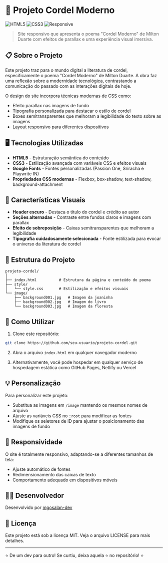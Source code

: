 # 📜 Projeto Cordel Moderno

![HTML5](https://img.shields.io/badge/HTML5-E34F26?style=for-the-badge&logo=html5&logoColor=white)
![CSS3](https://img.shields.io/badge/CSS3-1572B6?style=for-the-badge&logo=css3&logoColor=white)
![Responsive](https://img.shields.io/badge/Responsive-Yes-green?style=for-the-badge)

> Site responsivo que apresenta o poema "Cordel Moderno" de Milton Duarte com efeitos de parallax e uma experiência visual imersiva.

## 📋 Sobre o Projeto

Este projeto traz para o mundo digital a literatura de cordel, especificamente o poema "Cordel Moderno" de Milton Duarte. A obra faz uma reflexão sobre a modernidade tecnológica, contrastando a comunicação do passado com as interações digitais de hoje.

O design do site incorpora técnicas modernas de CSS como:
- Efeito parallax nas imagens de fundo
- Tipografia personalizada para destacar o estilo de cordel
- Boxes semitransparentes que melhoram a legibilidade do texto sobre as imagens
- Layout responsivo para diferentes dispositivos

## 🖥️ Tecnologias Utilizadas

- **HTML5** - Estruturação semântica do conteúdo
- **CSS3** - Estilização avançada com variáveis CSS e efeitos visuais
- **Google Fonts** - Fontes personalizadas (Passion One, Sriracha e Playwrite IN)
- **Propriedades CSS modernas** - Flexbox, box-shadow, text-shadow, background-attachment

## 🎨 Características Visuais

- **Header escuro** - Destaca o título do cordel e crédito ao autor
- **Seções alternadas** - Contraste entre fundos claros e imagens com parallax
- **Efeito de sobreposição** - Caixas semitransparentes que melhoram a legibilidade
- **Tipografia cuidadosamente selecionada** - Fonte estilizada para evocar o universo da literatura de cordel

## 📐 Estrutura do Projeto

```
projeto-cordel/
│
├── index.html          # Estrutura da página e conteúdo do poema
├── style/
│   └── style.css       # Estilização e efeitos visuais
└── image/
    ├── background001.jpg   # Imagem da joaninha
    ├── background002.jpg   # Imagem do livro
    └── background003.jpg   # Imagem da floresta
```

## 🚀 Como Utilizar

1. Clone este repositório:
```bash
git clone https://github.com/seu-usuario/projeto-cordel.git
```

2. Abra o arquivo `index.html` em qualquer navegador moderno

3. Alternativamente, você pode hospedar em qualquer serviço de hospedagem estática como GitHub Pages, Netlify ou Vercel

## 💡 Personalização

Para personalizar este projeto:

- Substitua as imagens em `/image` mantendo os mesmos nomes de arquivo
- Ajuste as variáveis CSS no `:root` para modificar as fontes
- Modifique os seletores de ID para ajustar o posicionamento das imagens de fundo

## 📱 Responsividade

O site é totalmente responsivo, adaptando-se a diferentes tamanhos de tela:
- Ajuste automático de fontes
- Redimensionamento das caixas de texto
- Comportamento adequado em dispositivos móveis

## 👨‍💻 Desenvolvedor

Desenvolvido por [mgosalan-dev](https://github.com/mgosalan-dev)

## 📜 Licença

Este projeto está sob a licença MIT. Veja o arquivo LICENSE para mais detalhes.

---

⭐️ De um dev para outro! Se curtiu, deixa aquela ⭐ no repositório! ⭐️
